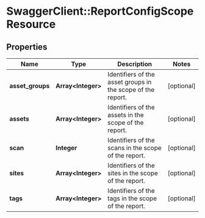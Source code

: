 # SwaggerClient::ReportConfigScopeResource

## Properties
Name | Type | Description | Notes
------------ | ------------- | ------------- | -------------
**asset_groups** | **Array&lt;Integer&gt;** | Identifiers of the asset groups in the scope of the report. | [optional] 
**assets** | **Array&lt;Integer&gt;** | Identifiers of the assets in the scope of the report. | [optional] 
**scan** | **Integer** | Identifiers of the scans in the scope of the report. | [optional] 
**sites** | **Array&lt;Integer&gt;** | Identifiers of the sites in the scope of the report. | [optional] 
**tags** | **Array&lt;Integer&gt;** | Identifiers of the tags in the scope of the report. | [optional] 

